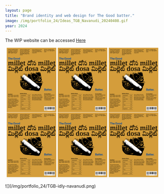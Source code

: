 ```yaml
---
layout: page
title: "Brand identity and web design for The Good batter."
image: /img/portfolio_24/Ideas_TGB_Navanudi_20240408.gif
year: 2024
---
```

<p></p>

The WIP website can be accessed [Here](https://navanudi.github.io/the-good-batter/)

![](/img/portfolio_24/TGB-dosa-navanudi.png)
<p></p>
![](/img/portfolio_24/TGB-idly-navanudi.png)